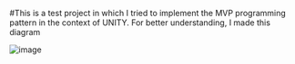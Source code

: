 #This is a test project in which I tried to implement the MVP programming pattern in the context of UNITY. 
For better understanding, I made this diagram

![image](https://psv4.userapi.com/s/v1/d/581dyERvfohIA6YlQUGbX6L1DOsefu_UU5xgg7kQ0bpl05pR6PaBSuGFrJH7jpQ14HGrIiFIlHQ8CMtolYvcawDJ-T5nPI-puDIxlPEaw9czrzdBUP84PA/mvc_drawio.png)
